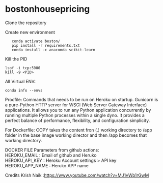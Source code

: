 # bostonhousepricing

Clone the repository

Create new environment 

```conda create -p boston python==3.9 -y
   conda activate boston/
   pip install -r requirements.txt
   conda install -c anaconda scikit-learn 
```
Kill the PID 
```
lsof -i tcp:5000
kill -9 <PID>
```
All Virtual ENV:
```
conda info --envs

```
Procfile: Commands that needs to be run on Heroku on startup.
Gunicorn is a pure-Python HTTP server for WSGI (Web Server Gateway Interface) applications. It allows you to run any Python application concurrently by running multiple Python processes within a single dyno. It provides a perfect balance of performance, flexibility, and configuration simplicity.

For Dockerfile: COPY takes the content fron (.) working directory to /app folder in the base image working director and then /app becomes that working directory.

DOCKER FILE Parameters from github actions:  
HEROKU_EMAIL : Email of github and Heruko  
HEROKU_API_KEY : Heroku Account settings > API key  
HEROKU_APP_NAME : Heruko APP name  

Credits Krish Naik :https://www.youtube.com/watch?v=MJ1vWb1rGwM  